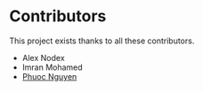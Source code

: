 # Contributors

This project exists thanks to all these contributors.

- Alex Nodex
- Imran Mohamed
- [Phuoc Nguyen](https://github.com/phuoc-ng)



